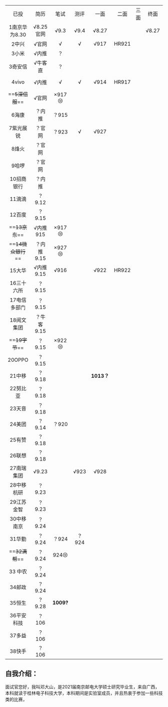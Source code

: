 |                    |            |           |       |            |       |      |       |      |            |
| :----------------: | :--------: | :-------: | :---: | :--------: | :---: | :--: | :---: | :--: | :--------: |
|        已投        |    简历    |   笔试    | 测评  |    一面    | 二面  | 三面 | 终面  | 池子 |   offer    |
|   1南京华为8.30    | √8.25官网  |   √9.3    | √9.4  |   √8.27    |       |      | √8.27 |  ？  |     ？     |
|       2中兴        |   √官网    |     √     |   √   |    √917    | HR921 |      |       |  √   |     ？     |
|       3小米        |   √内推    |    ？     |       |            |       |      |       |      |            |
|      3奇安信       |  √牛客直   |    ？     |       |            |       |      |       |      |            |
|       4vivo        |   √内推    |     √     |   √   |    √914    | HR917 |      |       |  √   | :heart:930 |
|  ==~~5深信服~~==   |   √官网    | ×917:cry: |       |            |       |      |       |      |            |
|       6海康        |   ？内推   |   ？915   |       |            |       |      |       |      |            |
|     7紫光展锐      |   ？官网   |   ？923   |   √   |    √927    |       |      |       |      |     √      |
|       8烽火        |   ？官网   |           |       |            |       |      |       |      |            |
|       9哈啰        |   ？官网   |           |       |            |       |      |       |      |            |
|     10招商银行     |   ？内推   |           |       |            |       |      |       |      |            |
|       11滴滴       |   ？9.12   |           |       |            |       |      |       |      |            |
|       12百度       |   ？9.15   |           |       |            |       |      |       |      |            |
|   ==~~13京东~~==   |  √内推915  | ×917:cry: |       |            |       |      |       |      |            |
| ==~~14微众银行~~== | ？内推9.15 | ×927:cry: |       |            |       |      |       |      |            |
|       15大华       | √内推9.15  |   √916    |       |    √922    | HR922 |      |       |  √   |  :smile:   |
|     16三十六所     |   ？9.15   |           |       |            |       |      |       |      |            |
|    17电信多部门    |   ？9.15   |           |       |            |       |      |       |      |            |
|     18阅文集团     | ？牛客9.15 |           |       |            |       |      |       |      |            |
|   ==~~19字节~~==   |   ？9.15   | ×922:cry: |       |            |       |      |       |      |            |
|       20OPPO       |   ？9.15   |           |       |            |       |      |       |      |            |
|       21中移​       |   ？9.18   |           |       | **1013？** |       |      |       |      |            |
|      22努比亚      |   ？9.18   |           |       |            |       |      |       |      |            |
|       23天音       |   ？9.18   |           |       |            |       |      |       |      |            |
|       24美团       |   ？9.14   |   ？920   |       |            |       |      |       |      |            |
|       25有赞       |   ？9.18   |           |       |            |       |      |       |      |            |
|       26联想       |   ？9.18   |           |       |            |       |      |       |      |            |
|     27南瑞集团     |   √9.23    |           | √923  |    √928    |       |      |       |      |     ?      |
|     28中移杭研     |   ？9.23   |           |       |            |       |      |       |      |            |
|     29江苏金智     |   ？9.23   |           |       |            |       |      |       |      |            |
|     30中移南京     |   ？9.24   |           |       |            |       |      |       |      |            |
|       31华勤       |   ？9.24   |   ？924   | ？924 |            |       |      |       |      |            |
|   ==~~32满帮~~==   |   ？9.24   | 924:cry:  |       |            |       |      |       |      |            |
|      33 中农       |   ？9.24   |           |       |            |       |      |       |      |            |
|       34邮政       |   ？9.24   |           |       |            |       |      |       |      |            |
|       35恒生       |   ？9.28   | **1009?** |       |            |       |      |       |      |            |
|     36平安科技     |   ？106    |           |       |            |       |      |       |      |            |
|       37多益       |   ？106    |           |       |            |       |      |       |      |            |
|       38快手       |   ？106    |           |       |            |       |      |       |      |            |







## 自我介绍：

​        面试官您好，我叫邓大山，是2021届南京邮电大学硕士研究毕业生，来自广西，本科就读于桂林电子科技大学，本科期间是实验室成员，并且热衷于参加一些科技类的比赛，





